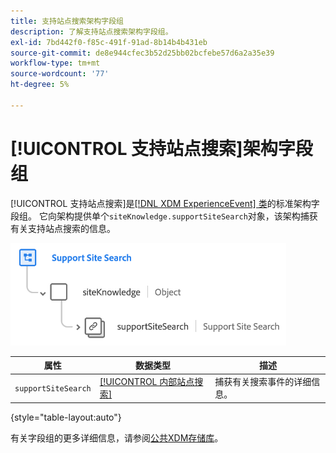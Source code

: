 ```yaml
---
title: 支持站点搜索架构字段组
description: 了解支持站点搜索架构字段组。
exl-id: 7bd442f0-f85c-491f-91ad-8b14b4b431eb
source-git-commit: de8e944cfec3b52d25bb02bcfebe57d6a2a35e39
workflow-type: tm+mt
source-wordcount: '77'
ht-degree: 5%

---
```


# [!UICONTROL 支持站点搜索]架构字段组

[!UICONTROL 支持站点搜索]是[[!DNL XDM ExperienceEvent] 类](../../classes/experienceevent.md)的标准架构字段组。 它向架构提供单个`siteKnowledge.supportSiteSearch`对象，该架构捕获有关支持站点搜索的信息。

![](../../images/field-groups/support-site-search.png)

| 属性 | 数据类型 | 描述 |
| --- | --- | --- |
| `supportSiteSearch` | [[!UICONTROL 内部站点搜索]](../../data-types/internal-site-search.md) | 捕获有关搜索事件的详细信息。 |

{style="table-layout:auto"}

有关字段组的更多详细信息，请参阅[公共XDM存储库](https://github.com/adobe/xdm/blob/master/docs/reference/fieldgroups/experience-event/experienceevent-support-site-search.schema.json)。
